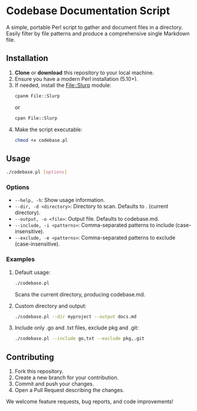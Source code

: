 # Codebase Documentation Script

A simple, portable Perl script to gather and document files in a directory. Easily filter by file patterns and produce a comprehensive single Markdown file.

## Installation

1. **Clone** or **download** this repository to your local machine.
2. Ensure you have a modern Perl installation (5.10+).
3. If needed, install the [File::Slurp](https://metacpan.org/pod/File::Slurp) module:
   ```bash
   cpanm File::Slurp
   ```
   or
   ```bash
   cpan File::Slurp
   ```
4. Make the script executable:
   ```bash
   chmod +x codebase.pl
   ```

## Usage

```bash
./codebase.pl [options]
```

### Options
- `--help, -h`: Show usage information.
- `--dir, -d <directory>`: Directory to scan. Defaults to . (current directory).
- `--output, -o <file>`: Output file. Defaults to codebase.md.
- `--include, -i <patterns>`: Comma-separated patterns to include (case-insensitive).
- `--exclude, -e <patterns>`: Comma-separated patterns to exclude (case-insensitive).

### Examples
1. Default usage:
   ```bash
   ./codebase.pl
   ```
   Scans the current directory, producing codebase.md.

2. Custom directory and output:
   ```bash
   ./codebase.pl --dir myproject --output docs.md
   ```

3. Include only .go and .txt files, exclude pkg and .git:
   ```bash
   ./codebase.pl --include go,txt --exclude pkg,.git
   ```

## Contributing
1. Fork this repository.
2. Create a new branch for your contribution.
3. Commit and push your changes.
4. Open a Pull Request describing the changes.

We welcome feature requests, bug reports, and code improvements!